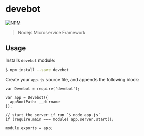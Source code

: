 # devebot

[![NPM](https://nodei.co/npm/devebot.png?downloads=true&downloadRank=true&stars=true)](https://nodei.co/npm/devebot/)

> Nodejs Microservice Framework

## Usage

Installs `devebot` module:

```bash
$ npm install --save devebot
```

Create your `app.js` source file, and appends the following block:

```
var Devebot = require('devebot');

var app = Devebot({
  appRootPath: __dirname
});

// start the server if run `$ node app.js`
if (require.main === module) app.server.start();

module.exports = app;
```
